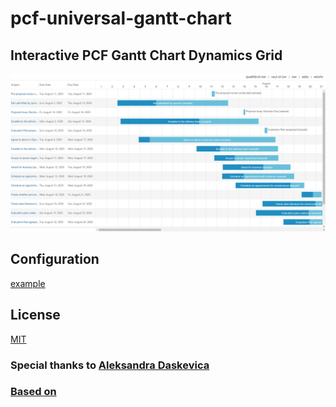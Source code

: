 # pcf-universal-gantt-chart

## Interactive PCF Gantt Chart Dynamics Grid

![example](https://github.com/MaTeMaTuK/pcf-universal-gantt-chart/blob/master/DocumentationAssets/ganttStandart.png)

## Configuration
[example](https://github.com/MaTeMaTuK/pcf-universal-gantt-chart/blob/master/DocumentationAssets/ganttStandartInstall.png)

## License

[MIT](https://oss.ninja/mit/jaredpalmer/)

### Special thanks to [Aleksandra Daskevica](mailto:aleksandra.daskevica@cgi.com)

### [Based on](https://github.com/MaTeMaTuK/gantt-task-react)

